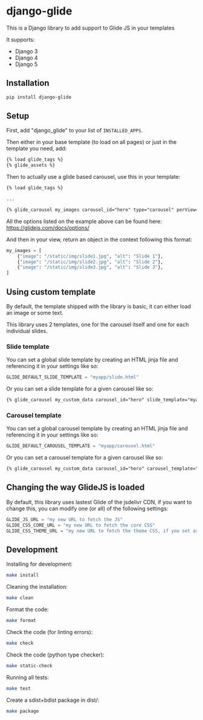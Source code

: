 # django-glide

This is a Django library to add support to Glide JS in your templates

It supports:

 * Django 3
 * Django 4
 * Django 5

## Installation

```sh
pip install django-glide
```

## Setup

First, add "django_glide" to your list of `INSTALLED_APPS`.


Then either in your base template (to load on all pages) or just in the template you need, add:

```html
{% load glide_tags %}
{% glide_assets %}
```

Then to actually use a glide based carousel, use this in your template:

```html
{% load glide_tags %}

...

{% glide_carousel my_images carousel_id="hero" type="carousel" perView=3 autoplay=3000 %}
```

All the options listed on the example above can be found here: https://glidejs.com/docs/options/

And then in your view, return an object in the context following this format:

```python
my_images = [
    {"image": "/static/img/slide1.jpg", "alt": "Slide 1"},
    {"image": "/static/img/slide2.jpg", "alt": "Slide 2"},
    {"image": "/static/img/slide3.jpg", "alt": "Slide 3"},
]
```

## Using custom template

By default, the template shipped with the library is basic, it can either load an image or some text.

This library uses 2 templates, one for the carousel itself and one for each individual slides.

### Slide template

You can set a global slide template by creating an HTML jinja file and referencing it in your settings like so:

```python
GLIDE_DEFAULT_SLIDE_TEMPLATE = "myapp/slide.html"
```

Or you can set a slide template for a given carousel like so:


```html
{% glide_carousel my_custom_data carousel_id="hero" slide_template="myapp/slide.html" type="carousel" perView=3 autoplay=3000 %}
```

### Carousel template

You can set a global carousel template by creating an HTML jinja file and referencing it in your settings like so:

```python
GLIDE_DEFAULT_CAROUSEL_TEMPLATE = "myapp/carousel.html"
```

Or you can set a carousel template for a given carousel like so:


```html
{% glide_carousel my_custom_data carousel_id="hero" carousel_template="myapp/carousel.html" type="carousel" perView=3 autoplay=3000 %}
```

## Changing the way GlideJS is loaded

By default, this library uses lastest Glide of the jsdelivr CDN, if you want to change this, you can modify one (or all) of the following settings:

```python
GLIDE_JS_URL = "my new URL to fetch the JS"
GLIDE_CSS_CORE_URL = "my new URL to fetch the core CSS"
GLIDE_CSS_THEME_URL = "my new URL to fetch the theme CSS, if you set as None, it won't be loaded"
```

## Development

Installing for development:

```sh
make install
```

Cleaning the installation:

```sh
make clean
```

Format the code:

```sh
make format
```

Check the code (for linting errors):

```sh
make check
```

Check the code (python type checker):

```sh
make static-check
```

Running all tests:

```sh
make test
```

Create a sdist+bdist package in dist/:

```sh
make package
```
